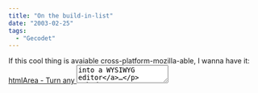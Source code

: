 ```yaml
---
title: "On the build-in-list"
date: "2003-02-25"
tags:
  - "Gecodet"
---
```


If this cool thing is avaiable cross-platform-mozilla-able, I wanna have it: [htmlArea - Turn any <textarea> into a WYSIWYG editor](http://www.interactivetools.com/products/htmlarea/ "interactivetools.com : htmlArea")…
